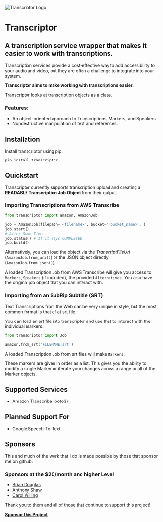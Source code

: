 ![Transcriptor Logo](https://s3-us-west-2.amazonaws.com/kjaymiller/images/Transcriptor%20Logo%20V1.1.png)
# Transcriptor
## A transcription service wrapper that makes it easier to work with transcriptions.

Transcription services provide a cost-effective way to add accessibility to
your audio and video, but they are often a challenge to integrate into your system.

**Transcriptor aims to make working with transcriptions easier.**

Transcriptor looks at transcription objects as a class.

### Features:

- An object-oriented approach to Transcriptions, Markers, and Speakers
- Nondestructive manipulation of text and references.

## Installation

Install transcriptor using pip.

`pip install transcriptor`


## Quickstart

Transcriptor currently supports transcription upload and 
creating a **READABLE Transcription Job Object** from their output.

### Importing Transcriptions from AWS Transcribe

```python
from transcriptor import amazon, AmazonJob

job = AmazonJob(filepath='<filename>', bucket='<bucket_name>', )
job.start()
# After Some Time
job.status() # If it says COMPLETED
job.build()
```

Alternatively, you can load the object via the _TranscriptFileUri_
(`AmazonJob.from_uri()`) or the JSON object directly (`AmazonJob.from_json()`).

A loaded Transcription Job from AWS Transcribe will give you access to `Markers`, `Speakers`
(if included), the provided `Alternatives`. You also have the original job
object that you can interact with.

### Importing from an SubRip Subtitle (SRT)

Text Transcriptions from the Web can be very unique in style, but the most
common format is that of at srt file.

You can load an srt file into transcriptor and use that to interact with the
individual markers.

```python
from transcriptor import Job

amazon.from_srt('FILENAME.srt')
```

A loaded Transcription Job from srt files will make `Markers`.

These markers are given in order as a list. This gives you the ability to
modify a single Marker or iterate your changes across a range or all of the
Marker objects.

## Supported Services

- Amazon Transcribe (boto3)

## Planned Support For

- Google Speech-To-Text

## Sponsors
This and much of the work that I do is made possible by those that sponsor me
on github.

### Sponsors at the $20/month and higher Level
- [Brian Douglas](https://github.com/bdougie)
- [Anthony Shaw](https://github.com/tonybaloney)
- [Carol Willing](https://github.com/willingc)

Thank you to them and all of those that continue to support this project!

[**Sponsor this Project**](https://github.com/sponsors/kjaymiller)
